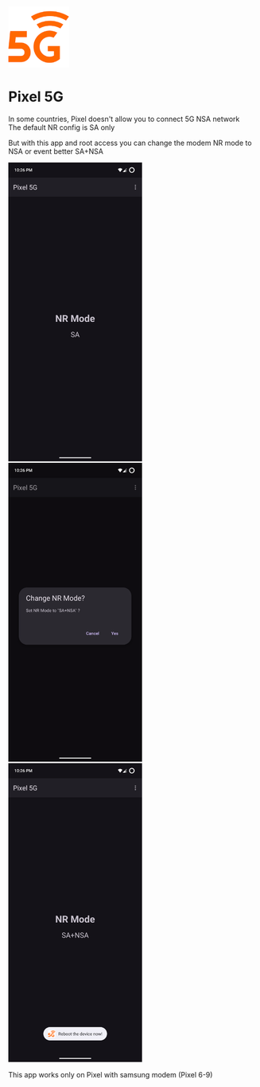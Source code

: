 <img src="metadata/en-US/images/icon.png" height="122" />

# Pixel 5G

In some countries, Pixel doesn't allow you to connect 5G NSA network  
The default NR config is SA only  

But with this app and root access you can change the modem NR mode to NSA or event better SA+NSA  

<img src="metadata/en-US/images/phoneScreenshots/01-NR-SA-DEFAULT.png" height="600" /> <img src="metadata/en-US/images/phoneScreenshots/02-NR-SET-CONFIRM.png" height="600" /> <img src="metadata/en-US/images/phoneScreenshots/03-NR-SA-NSA.png" height="600" />  

This app works only on Pixel with samsung modem (Pixel 6-9)
